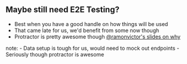 ## Maybe still need E2E Testing?

- Best when you have a good handle on how things will be used
- That came late for us, we'd benefit from some now though
- Protractor is pretty awesome though [@ramonvictor's slides on why](https://ramonvictor.github.io/protractor/slides/#/)

note:
    - Data setup is tough for us, would need to mock out endpoints
    - Seriously though protractor is awesome
